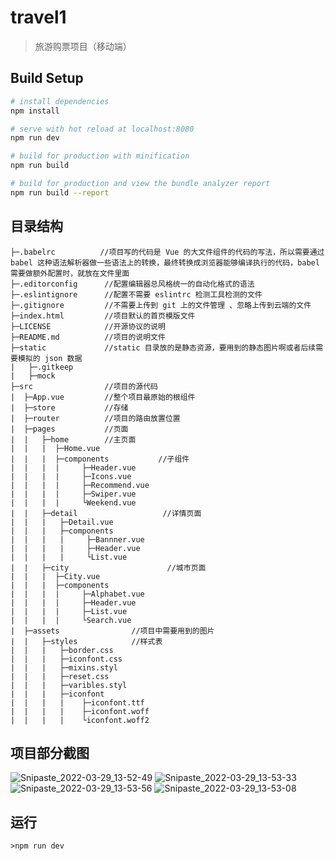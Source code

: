 <!--
 * @Author: your name
 * @Date: 2021-09-23 10:14:10
 * @LastEditTime: 2022-03-29 13:56:19
 * @LastEditors: Please set LastEditors
 * @Description: 打开koroFileHeader查看配置 进行设置: https://github.com/OBKoro1/koro1FileHeader/wiki/%E9%85%8D%E7%BD%AE
 * @FilePath: \travel\README.md
-->
# travel1

> 旅游购票项目（移动端）

## Build Setup

``` bash
# install dependencies
npm install

# serve with hot reload at localhost:8080
npm run dev

# build for production with minification
npm run build

# build for production and view the bundle analyzer report
npm run build --report
```

## 目录结构
```
├─.babelrc          //项目写的代码是 Vue 的大文件组件的代码的写法，所以需要通过 babel 这种语法解析器做一些语法上的转换，最终转换成浏览器能够编译执行的代码，babel 需要做额外配置时，就放在文件里面
├─.editorconfig      //配置编辑器总风格统一的自动化格式的语法
├─.eslintignore      //配置不需要 eslintrc 检测工具检测的文件
├─.gitignore         //不需要上传到 git 上的文件管理 、忽略上传到云端的文件
├─index.html         //项目默认的首页模版文件
├─LICENSE            //开源协议的说明
├─README.md          //项目的说明文件
├─static             //static 目录放的是静态资源，要用到的静态图片啊或者后续需要模拟的 json 数据
|   ├─.gitkeep
|   ├─mock
├─src                //项目的源代码
|  ├─App.vue         //整个项目最原始的根组件
|  ├─store           //存储
|  ├─router          //项目的路由放置位置
|  ├─pages           //页面
|  |   ├─home        //主页面 
|  |   |  ├─Home.vue
|  |   |  ├─components           //子组件
|  |   |  |     ├─Header.vue
|  |   |  |     ├─Icons.vue
|  |   |  |     ├─Recommend.vue
|  |   |  |     ├─Swiper.vue
|  |   |  |     └Weekend.vue
|  |   ├─detail                   //详情页面
|  |   |   ├─Detail.vue
|  |   |   ├─components
|  |   |   |     ├─Bannner.vue
|  |   |   |     ├─Header.vue
|  |   |   |     └List.vue
|  |   ├─city                      //城市页面
|  |   |  ├─City.vue
|  |   |  ├─components
|  |   |  |     ├─Alphabet.vue
|  |   |  |     ├─Header.vue
|  |   |  |     ├─List.vue
|  |   |  |     └Search.vue
|  ├─assets                //项目中需要用到的图片
|  |   ├─styles            //样式表
|  |   |   ├─border.css
|  |   |   ├─iconfont.css
|  |   |   ├─mixins.styl
|  |   |   ├─reset.css
|  |   |   ├─varibles.styl
|  |   |   ├─iconfont
|  |   |   |    ├─iconfont.ttf
|  |   |   |    ├─iconfont.woff
|  |   |   |    └iconfont.woff2
```

## 项目部分截图
![Snipaste_2022-03-29_13-52-49](https://user-images.githubusercontent.com/91047039/160543721-f6095b60-c412-4366-8a0d-f48e60dc60bb.png)
![Snipaste_2022-03-29_13-53-33](https://user-images.githubusercontent.com/91047039/160543819-fa555f3d-7635-4c55-a09b-5767ed736980.png)
![Snipaste_2022-03-29_13-53-56](https://user-images.githubusercontent.com/91047039/160543821-90eaf9d5-e7a2-40cb-9bf7-c128a6a9c46b.png)
![Snipaste_2022-03-29_13-53-08](https://user-images.githubusercontent.com/91047039/160545289-d526240c-adea-48e2-b2d6-9bb921ac9ebe.png)


## 运行
```
>npm run dev
```

## 

